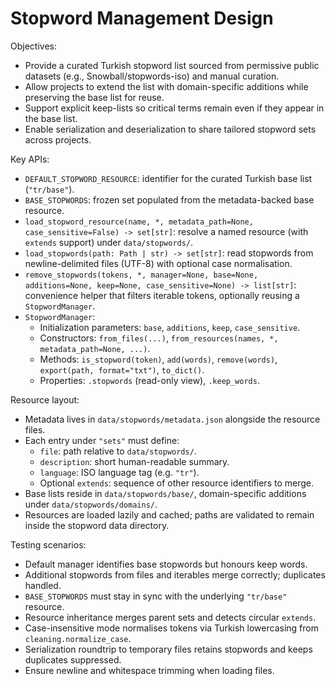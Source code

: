 # Stopword Management Design

Objectives:

- Provide a curated Turkish stopword list sourced from permissive public datasets (e.g., Snowball/stopwords-iso) and manual curation.
- Allow projects to extend the list with domain-specific additions while preserving the base list for reuse.
- Support explicit keep-lists so critical terms remain even if they appear in the base list.
- Enable serialization and deserialization to share tailored stopword sets across projects.

Key APIs:

- `DEFAULT_STOPWORD_RESOURCE`: identifier for the curated Turkish base list (`"tr/base"`).
- `BASE_STOPWORDS`: frozen set populated from the metadata-backed base resource.
- `load_stopword_resource(name, *, metadata_path=None, case_sensitive=False) -> set[str]`: resolve a named resource (with `extends` support) under `data/stopwords/`.
- `load_stopwords(path: Path | str) -> set[str]`: read stopwords from newline-delimited files (UTF-8) with optional case normalisation.
- `remove_stopwords(tokens, *, manager=None, base=None, additions=None, keep=None, case_sensitive=None) -> list[str]`: convenience helper that filters iterable tokens, optionally reusing a `StopwordManager`.
- `StopwordManager`:
  - Initialization parameters: `base`, `additions`, `keep`, `case_sensitive`.
  - Constructors: `from_files(...)`, `from_resources(names, *, metadata_path=None, ...)`.
  - Methods: `is_stopword(token)`, `add(words)`, `remove(words)`, `export(path, format="txt")`, `to_dict()`.
  - Properties: `.stopwords` (read-only view), `.keep_words`.

Resource layout:

- Metadata lives in `data/stopwords/metadata.json` alongside the resource files.
- Each entry under `"sets"` must define:
  - `file`: path relative to `data/stopwords/`.
  - `description`: short human-readable summary.
  - `language`: ISO language tag (e.g. `"tr"`).
  - Optional `extends`: sequence of other resource identifiers to merge.
- Base lists reside in `data/stopwords/base/`, domain-specific additions under `data/stopwords/domains/`.
- Resources are loaded lazily and cached; paths are validated to remain inside the stopword data directory.

Testing scenarios:

- Default manager identifies base stopwords but honours keep words.
- Additional stopwords from files and iterables merge correctly; duplicates handled.
- `BASE_STOPWORDS` must stay in sync with the underlying `"tr/base"` resource.
- Resource inheritance merges parent sets and detects circular `extends`.
- Case-insensitive mode normalises tokens via Turkish lowercasing from `cleaning.normalize_case`.
- Serialization roundtrip to temporary files retains stopwords and keeps duplicates suppressed.
- Ensure newline and whitespace trimming when loading files.
